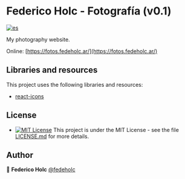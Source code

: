 # Federico Holc - Fotografía (v0.1)

[![es](https://img.shields.io/badge/lang-es-yellow.svg)](https://github.com/fedeholc/fotos.fedeholc.ar/blob/main/README.es.md)

My photography website.

Online: [https://fotos.fedeholc.ar/](https://fotos.fedeholc.ar/)

## Libraries and resources

This project uses the following libraries and resources:

- [react-icons](https://github.com/react-icons/react-icons)

## License

- [![MIT License](https://img.shields.io/badge/License-MIT-yellow.svg)](https://opensource.org/licenses/) This project is under the MIT License - see the file [LICENSE.md](LICENSE.md) for more details.

## Author

👤 **Federico Holc** [@fedeholc](https://github.com/fedeholc)
